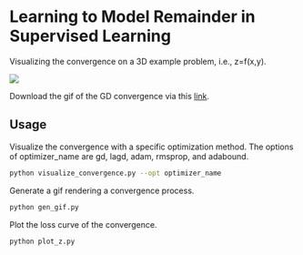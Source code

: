 # Learning to Model Remainder in Supervised Learning
Visualizing the convergence on a 3D example problem, i.e., z=f(x,y). 

![](generated_gif/gd.gif)

Download the gif of the GD convergence via this [link](generated_gif/gd.gif).

## Usage

Visualize the convergence with a specific optimization method. The options of optimizer_name are gd, lagd, adam, rmsprop, and adabound.
```bash
python visualize_convergence.py --opt optimizer_name
```

Generate a gif rendering a convergence process.
```bash
python gen_gif.py
```

Plot the loss curve of the convergence.
```bash
python plot_z.py
```
